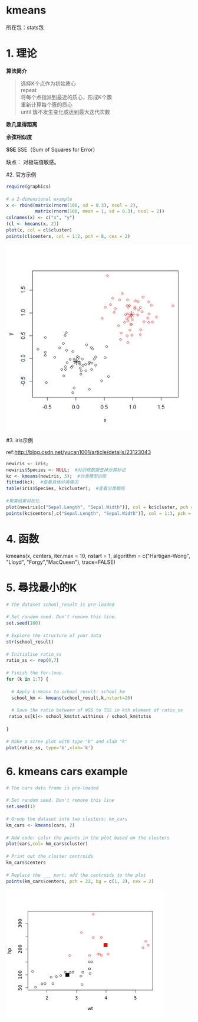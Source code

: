 # kmeans

所在包：stats包

# 1. 理论

**算法简介**
>选择K个点作为初始质心  
>repeat  
>    将每个点指派到最近的质心，形成K个簇  
>    重新计算每个簇的质心  
>until 簇不发生变化或达到最大迭代次数  

**欧几里得距离**

**余弦相似度**

**SSE**
SSE（Sum of Squares for Error）

缺点：
对极端值敏感。

#2. 官方示例
```r
require(graphics)

# a 2-dimensional example
x <- rbind(matrix(rnorm(100, sd = 0.3), ncol = 2),
           matrix(rnorm(100, mean = 1, sd = 0.3), ncol = 2))
colnames(x) <- c("x", "y")
(cl <- kmeans(x, 2))
plot(x, col = cl$cluster)
points(cl$centers, col = 1:2, pch = 8, cex = 2)
```
![](/assets/kmeansOfficial.png) 

#3. iris示例

ref:http://blog.csdn.net/yucan1001/article/details/23123043

```r
newiris <- iris;  
newiris$Species <- NULL;  #对训练数据去掉分类标记  
kc <- kmeans(newiris, 3);  #分类模型训练  
fitted(kc);  #查看具体分类情况  
table(iris$Species, kc$cluster);  #查看分类概括  
	  
#聚类结果可视化   
plot(newiris[c("Sepal.Length", "Sepal.Width")], col = kc$cluster, pch = as.integer(iris$Species));  #不同的颜色代表不同的聚类结果，不同的形状代表训练数据集的原始分类情况。  
points(kc$centers[,c("Sepal.Length", "Sepal.Width")], col = 1:3, pch = 8, cex=2);  
```

# 4. 函数

kmeans(x, centers, iter.max = 10, nstart = 1, algorithm = c("Hartigan-Wong", "Lloyd", "Forgy","MacQueen"), trace=FALSE)

# 5. 尋找最小的K

```r
# The dataset school_result is pre-loaded

# Set random seed. Don't remove this line.
set.seed(100)

# Explore the structure of your data
str(school_result)

# Initialise ratio_ss 
ratio_ss <- rep(0,7)

# Finish the for-loop. 
for (k in 1:7) {
  
  # Apply k-means to school_result: school_km
  school_km <- kmeans(school_result,k,nstart=20)
  
  # Save the ratio between of WSS to TSS in kth element of ratio_ss
 ratio_ss[k]<- school_km$tot.withinss / school_km$totss
  
}

# Make a scree plot with type "b" and xlab "k"
plot(ratio_ss, type='b',xlab='k')

```

# 6. kmeans cars example

```r
# The cars data frame is pre-loaded

# Set random seed. Don't remove this line
set.seed(1)

# Group the dataset into two clusters: km_cars
km_cars <- kmeans(cars, 2)

# Add code: color the points in the plot based on the clusters
plot(cars,col= km_cars$cluster)

# Print out the cluster centroids
km_cars$centers

# Replace the ___ part: add the centroids to the plot
points(km_cars$centers, pch = 22, bg = c(1, 2), cex = 2)
```

![](/assets/RkmeansCar.png)